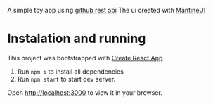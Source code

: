 A simple toy app using [github rest api](https://docs.github.com/en/rest?apiVersion=2022-11-28)
The ui created with [MantineUI](https://mantine.dev/)


# Instalation and running

This project was bootstrapped with [Create React App](https://github.com/facebook/create-react-app).

1. Run `npm i` to install all dependencies
2. Run `npm start` to start dev server.

Open [http://localhost:3000](http://localhost:3000) to view it in your browser.
